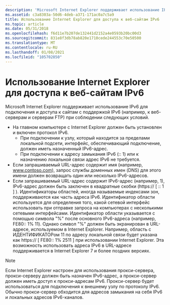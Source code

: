 ```yaml
---
description: 'Microsoft Internet Explorer поддерживает использование IPv6 для подключения и доступа к сайтам с поддержкой IPv6 (например, к веб-серверам и серверам FTP) при соблюдении следующих условий: на главном компьютере с Internet Explorer должен быть установлен и включен протокол IPv6. При подключении к узлу, который находится за пределами локальной подсети, интерфейс, обеспечивающий подключение, должен иметь назначенный IPv6-адрес. При подключении к адресу замыкания IPv6 (:: 1) или к назначению локальной связи адрес IPv6 не требуется. Если запрашиваемый URL-адрес содержит имя (например, www.contoso.com), запрос службы доменных имен (DNS) для этого имени должен возвращать один или несколько IPv6-адресов. Если запрашиваемый URL-адрес содержит IPv6-адрес (например, 1), IPv6-адрес должен быть заключен в квадратные скобки (https:// \[ :: 1 \] ). Идентификаторы областей, иногда называемые индексами зон, поддерживаются как часть адреса IPv6. Идентификатор области используется для определения того, какой сетевой интерфейс использовать при отправке запроса на компьютерах с несколькими сетевыми интерфейсами. Идентификатор области указывается с помощью символа "%" после основного IPv6-адреса (например, FE80:: 1% 11). Однако символ "%" должен быть экранирован в URL-адресе, используемом в Internet Explorer. Например, область с ИДЕНТИФИКАТОРом 11 по адресу локальной связи будет указана как https:// \[ FE80:: 1% 2511 \] при использовании Internet Explorer. Эта возможность использовать адреса IPv6 в URL-адресе поддерживается в Internet Explorer 7 и более поздних версиях.'
ms.assetid: c3a8303a-50d6-4deb-a371-171ac0a7c5a9
title: Использование Internet Explorer для доступа к веб-сайтам IPv6
ms.topic: article
ms.date: 05/31/2018
ms.openlocfilehash: f6d11e7b207de132441d2152a4e0593b20bc00d3
ms.sourcegitcommit: 831e8f3db78ab820e1710cede244553c70e50500
ms.translationtype: MT
ms.contentlocale: ru-RU
ms.lasthandoff: 01/08/2021
ms.locfileid: "105702850"
---
```

# <a name="using-internet-explorer-to-access-ipv6-websites"></a>Использование Internet Explorer для доступа к веб-сайтам IPv6

Microsoft Internet Explorer поддерживает использование IPv6 для подключения и доступа к сайтам с поддержкой IPv6 (например, к веб-серверам и серверам FTP) при соблюдении следующих условий.

-   На главном компьютере с Internet Explorer должен быть установлен и включен протокол IPv6.
    -   При подключении к узлу, который находится за пределами локальной подсети, интерфейс, обеспечивающий подключение, должен иметь назначенный IPv6-адрес.
    -   При подключении к адресу замыкания IPv6 (:: 1) или к назначению локальной связи адрес IPv6 не требуется.
-   Если запрашиваемый URL-адрес содержит имя (например, www.contoso.com), запрос службы доменных имен (DNS) для этого имени должен возвращать один или несколько IPv6-адресов.
-   Если запрашиваемый URL-адрес содержит IPv6-адрес (например, 1), IPv6-адрес должен быть заключен в квадратные скобки (https:// \[ :: 1 \] ). Идентификаторы областей, иногда называемые индексами зон, поддерживаются как часть адреса IPv6. Идентификатор области используется для определения того, какой сетевой интерфейс использовать при отправке запроса на компьютерах с несколькими сетевыми интерфейсами. Идентификатор области указывается с помощью символа "%" после основного IPv6-адреса (например, FE80:: 1% 11). Однако символ "%" должен быть экранирован в URL-адресе, используемом в Internet Explorer. Например, область с ИДЕНТИФИКАТОРом 11 по адресу локальной связи будет указана как https:// \[ FE80:: 1% 2511 \] при использовании Internet Explorer. Эта возможность использовать адреса IPv6 в URL-адресе поддерживается в Internet Explorer 7 и более поздних версиях.

> [!Note]  
> Если Internet Explorer настроен для использования прокси-сервера, прокси-серверу должен быть назначен IPv6-адрес, а прокси-сервер должен иметь доступ к прокси-адресам IPv6. Прокси-сервер будет использоваться для подключения к внешнему узлу по протоколу IPv6. Обычно прокси-сервер обходится для адресов замыкания на себя IPv6 и локальных адресов IPv6-каналов.

 

 

 



